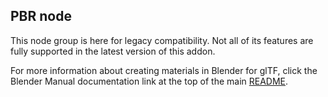 PBR node
--------

This node group is here for legacy compatibility.  Not all of its features are fully supported in the latest version of this addon.

For more information about creating materials in Blender for glTF, click the Blender Manual documentation link at the top of the main [README](../../README.md).
